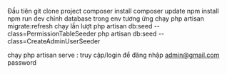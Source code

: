 Đầu tiên git clone project
composer install
composer update
npm install
npm run dev
chỉnh database trong env tương ứng
chạy php artisan migrate:refresh
chạy lần lượt 
php artisan db:seed --class=PermissionTableSeeder
php artisan db:seed --class=CreateAdminUserSeeder


chạy php artisan serve :
truy cập/login để đăng nhập
admin@gmail.com
password
